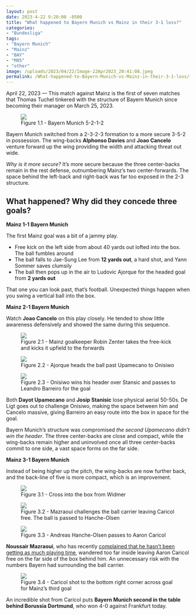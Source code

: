 ```yaml
---
layout: post
date: 2023-4-22 9:20:00 -0500
title: "What happened to Bayern Munich vs Mainz in their 3-1 loss?"
categories: 
- "Bundesliga"
tags:
- "Bayern Munich"
- "Mainz"
- "BAY"
- "M05"
- "other"
image: /uploads/2023/04/22/Image-22Apr2023_20:41:08.jpeg
permalink: /What-happened-to-Bayern-Munich-vs-Mainz-in-their-3-1-loss/
--- 
```


April 22, 2023 — This match against Mainz is the first of seven matches that Thomas Tuchel tinkered with the structure of Bayern Munich since becoming their manager on March 25, 2023. 

<!---more--->

<figure>
    <img src="https://tacticsjournal.com/uploads/2023/04/22/Image-22Apr2023_19:24:44.jpeg">
    <figcaption>Figure 1.1 - Bayern Munich 5-2-1-2</figcaption>
</figure> 

Bayern Munich switched from a 2-3-2-3 formation to a more secure 3-5-2 in possession. The wing-backs **Alphonso Davies** and **Joao Cancelo** venture forward up the wing providing the width and attacking threat out wide.

*Why is it more secure?* It’s more secure because the three center-backs remain in the rest defense, outnumbering Mainz’s two center-forwards. The space behind the left-back and right-back was far too exposed in the 2-3 structure. 

## What happened? Why did they concede three goals? 

**Mainz 1-1 Bayern Munich**

The first Mainz goal was a bit of a jammy play. 

- Free kick on the left side from about 40 yards out lofted into the box. The ball fumbles around 
- The ball falls to Jae-Sung Lee from **12 yards out**, a hard shot, and Yann Sommer saves clumsily 
- The ball then pops up in the air to Ludovic Ajorque for the headed goal from **2 yards out**

That one you can look past, that’s football. Unexpected things happen when you swing a vertical ball into the box. 

**Mainz 2-1 Bayern Munich** 

Watch **Joao Cancelo** on this play closely. He tended to show little awareness defensively and showed the same during this sequence.

<figure>
    <img src="https://tacticsjournal.com/uploads/2023/04/22/Image-22Apr2023_20:07:53.jpeg">
    <figcaption>Figure 2.1 - Mainz goalkeeper Robin Zenter takes the free-kick and kicks it upfield to the forwards</figcaption>
</figure> 


<figure>
    <img src="https://tacticsjournal.com/uploads/2023/04/22/Image-22Apr2023_20:40:36.jpeg">
    <figcaption>Figure 2.2 - Ajorque heads the ball past Upamecano to Onisiwo</figcaption>
</figure>  

<figure>
    <img src="https://tacticsjournal.com/uploads/2023/04/22/Image-22Apr2023_20:41:08.jpeg">
    <figcaption>Figure 2.3 - Onisiwo wins his header over Stansic and passes to Leandro Barreiro for the goal</figcaption>
</figure> 

Both **Dayot Upamecano** and **Josip Stanisic** lose physical aerial 50-50s. De Ligt goes out to challenge Onisiwo, making the space between him and Cancelo massive, giving Barreiro an easy route into the box in space for the goal. 

Bayern Munich’s structure was compromised *the second Upamecano didn’t win the header*. The three center-backs are close and compact, while the wing-backs remain higher and uninvolved once all three center-backs commit to one side, a vast space forms on the far side.


**Mainz 3-1 Bayern Munich**

Instead of being higher up the pitch, the wing-backs are now further back, and the back-line of five is more compact, which is an improvement. 

<figure>
    <img src="https://tacticsjournal.com/uploads/2023/04/22/Image-22Apr2023_20:42:07.jpeg">
    <figcaption>Figure 3.1 - Cross into the box from Widmer</figcaption>
</figure> 


<figure>
    <img src="https://tacticsjournal.com/uploads/2023/04/22/Image-22Apr2023_20:42:53.jpeg">
    <figcaption>Figure 3.2 - Mazraoui challenges the ball carrier leaving Caricol free. The ball is passed to Hanche-Olsen</figcaption>
</figure> 

<figure>
    <img src="https://tacticsjournal.com/uploads/2023/04/22/Image-22Apr2023_21:19:20.jpeg">
    <figcaption>Figure 3.3 - Andreas Hanche-Olsen passes to Aaron Caricol</figcaption>
</figure> 

**Noussair Mazraoui**, who has recently [complained that he hasn’t been getting as much playing time](https://twitter.com/fabrizioromano/status/1648993403013668867?s=46&t=EwWKBMyY400eGGXYwoRkiw), wandered too far inside leaving Aaron Caricol free on the far side of the box behind him. An unnecessary risk with the numbers Bayern had surrounding the ball carrier. 


<figure>
    <img src="https://tacticsjournal.com/uploads/2023/04/22/Image-22Apr2023_20:44:18.jpeg">
    <figcaption>Figure 3.4 - Caricol shot to the bottom right corner across goal for Mainz’s third goal</figcaption>
</figure> 

An incredible shot from Caricol puts **Bayern Munich second in the table behind Borussia Dortmund**, who won 4-0 against Frankfurt today. 
